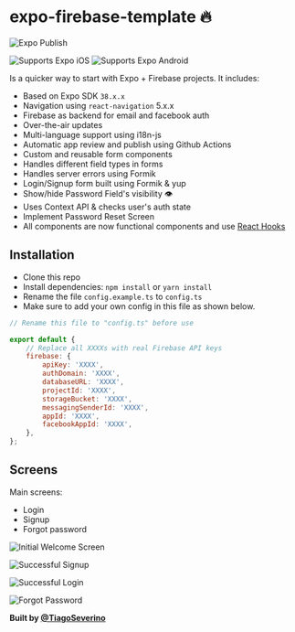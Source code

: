 # expo-firebase-template 🔥

![Expo Publish](https://github.com/TiagoSeverino/expo-firebase-template/workflows/Expo%20Publish/badge.svg?branch=master)
<p>
  <!-- iOS -->
  <img alt="Supports Expo iOS" longdesc="Supports Expo iOS" src="https://img.shields.io/badge/iOS-4630EB.svg?style=flat-square&logo=APPLE&labelColor=999999&logoColor=fff" />
  <!-- Android -->
  <img alt="Supports Expo Android" longdesc="Supports Expo Android" src="https://img.shields.io/badge/Android-4630EB.svg?style=flat-square&logo=ANDROID&labelColor=A4C639&logoColor=fff" />  
</p>

Is a quicker way to start with Expo + Firebase projects. It includes:

-   Based on Expo SDK `38.x.x`
-   Navigation using `react-navigation` 5.x.x
-   Firebase as backend for email and facebook auth
-   Over-the-air updates
-   Multi-language support using i18n-js
-   Automatic app review and publish using Github Actions
-   Custom and reusable form components
-   Handles different field types in forms
-   Handles server errors using Formik
-   Login/Signup form built using Formik & yup
-   Show/hide Password Field's visibility 👁
-   Uses Context API & checks user's auth state
-   Implement Password Reset Screen
-   All components are now functional components and use [React Hooks](https://reactjs.org/docs/hooks-intro.html)

## Installation

-   Clone this repo
-   Install dependencies: `npm install` or `yarn install`
-   Rename the file `config.example.ts` to `config.ts`
-   Make sure to add your own config in this file as shown below.

```js
// Rename this file to "config.ts" before use

export default {
	// Replace all XXXXs with real Firebase API keys
	firebase: {
		apiKey: 'XXXX',
		authDomain: 'XXXX',
		databaseURL: 'XXXX',
		projectId: 'XXXX',
		storageBucket: 'XXXX',
		messagingSenderId: 'XXXX',
		appId: 'XXXX',
		facebookAppId: 'XXXX',
	},
};
```

## Screens

Main screens:

-   Login
-   Signup
-   Forgot password

![Initial Welcome Screen](https://i.imgur.com/KJAzftx.gif)

![Successful Signup](https://i.imgur.com/Ih72jol.gif)

![Successful Login](https://i.imgur.com/Xp0tiI1.gif)

![Forgot Password](https://i.imgur.com/HDvQMfp.png)

<strong>Built by [@TiagoSeverino](https://github.com/TiagoSeverino)</strong>
